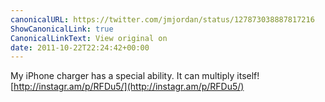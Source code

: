 ```yaml
---
canonicalURL: https://twitter.com/jmjordan/status/127873038887817216
ShowCanonicalLink: true
CanonicalLinkText: View original on
date: 2011-10-22T22:24:42+00:00
---
```

My iPhone charger has a special ability. It can multiply itself! [http://instagr.am/p/RFDu5/](http://instagr.am/p/RFDu5/)